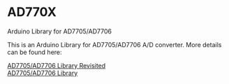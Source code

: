 AD770X
======

Arduino Library for AD7705/AD7706

This is an Arduino Library for AD7705/AD7706 A/D converter. More details can be found here:

<a href="http://www.kerrywong.com/2012/04/18/ad7705ad7706-library-revisited/">AD7705/AD7706 Library Revisited</a><br />
<a href="http://www.kerrywong.com/2011/03/20/ad7705ad7706-library/">AD7705/AD7706 Library</a>


